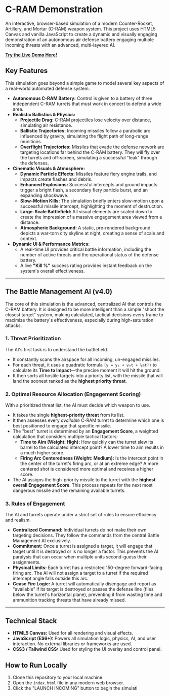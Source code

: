 # C-RAM Demonstration

An interactive, browser-based simulation of a modern Counter-Rocket, Artillery, and Mortar (C-RAM) weapon system. This project uses HTML5 Canvas and vanilla JavaScript to create a dynamic and visually engaging demonstration of an autonomous air defense battery engaging multiple incoming threats with an advanced, multi-layered AI.

[**Try the Live Demo Here!**](https://amygdela09.github.io/C-RAM-Demonstration/)

## Key Features

This simulation goes beyond a simple game to model several key aspects of a real-world automated defense system.

* **Autonomous C-RAM Battery:** Control is given to a battery of three independent C-RAM turrets that must work in concert to defend a wide area.
* **Realistic Ballistics & Physics:**
    * **Projectile Drag:** C-RAM projectiles lose velocity over distance, simulating air resistance.
    * **Ballistic Trajectories:** Incoming missiles follow a parabolic arc influenced by gravity, simulating the flight path of long-range munitions.
    * **Overflight Trajectories:** Missiles that evade the defense network are targeting locations far behind the C-RAM battery. They will fly over the turrets and off-screen, simulating a successful "leak" through the defenses.
* **Cinematic Visuals & Atmosphere:**
    * **Dynamic Particle Effects:** Missiles feature fiery engine trails, and impacts create flashes and debris.
    * **Enhanced Explosions:** Successful intercepts and ground impacts trigger a bright flash, a secondary fiery particle burst, and an expanding shockwave.
    * **Slow-Motion Kills:** The simulation briefly enters slow-motion upon a successful missile intercept, highlighting the moment of destruction.
    * **Large-Scale Battlefield:** All visual elements are scaled down to create the impression of a massive engagement area viewed from a distance.
    * **Atmospheric Background:** A static, pre-rendered background depicts a war-torn city skyline at night, creating a sense of scale and context.
* **Dynamic UI & Performance Metrics:**
    * A real-time UI provides critical battle information, including the number of active threats and the operational status of the defense battery.
    * A live **"Kill %"** success rating provides instant feedback on the system's overall effectiveness.

---

## The Battle Management AI (v4.0)

The core of this simulation is the advanced, centralized AI that controls the C-RAM battery. It is designed to be more intelligent than a simple "shoot the closest target" system, making calculated, tactical decisions every frame to maximize the battery's effectiveness, especially during high-saturation attacks.

### 1. Threat Prioritization

The AI's first task is to understand the battlefield.
* It constantly scans the airspace for all incoming, un-engaged missiles.
* For each threat, it uses a quadratic formula `(y = y₀ + v₀t + ½at²)` to calculate its **Time to Impact**—the precise moment it will hit the ground.
* It then sorts all hostile targets into a priority list, with the missile that will land the soonest ranked as the **highest priority threat**.

### 2. Optimal Resource Allocation (Engagement Scoring)

With a prioritized threat list, the AI must decide which weapon to use.
* It takes the single **highest-priority threat** from its list.
* It then assesses every *available* C-RAM turret to determine which one is best positioned to engage that specific missile.
* The "best" turret is determined by an **Engagement Score**, a weighted calculation that considers multiple tactical factors:
    * **Time to Aim (Weight: High):** How quickly can the turret slew its barrel to the calculated intercept point? A lower time to aim results in a much higher score.
    * **Firing Arc Centeredness (Weight: Medium):** Is the intercept point in the center of the turret's firing arc, or at an extreme edge? A more centered shot is considered more optimal and receives a higher score.
* The AI assigns the high-priority missile to the turret with the **highest overall Engagement Score**. This process repeats for the next most dangerous missile and the remaining available turrets.

### 3. Rules of Engagement

The AI and turrets operate under a strict set of rules to ensure efficiency and realism.
* **Centralized Command:** Individual turrets do not make their own targeting decisions. They follow the commands from the central Battle Management AI exclusively.
* **Commitment:** Once a turret is assigned a target, it will engage that target until it is destroyed or is no longer a factor. This prevents the AI paralysis that can occur when multiple units second-guess their assignments.
* **Physical Limits:** Each turret has a restricted 150-degree forward-facing firing arc. The AI will not assign a target to a turret if the required intercept angle falls outside this arc.
* **Cease Fire Logic:** A turret will automatically disengage and report as "available" if its target is destroyed or passes the defense line (flies below the turret's horizontal plane), preventing it from wasting time and ammunition tracking threats that have already missed.

---

## Technical Stack

* **HTML5 Canvas:** Used for all rendering and visual effects.
* **JavaScript (ES6+):** Powers all simulation logic, physics, AI, and user interaction. No external libraries or frameworks are used.
* **CSS3 / Tailwind CSS:** Used for styling the UI overlay and control panel.

## How to Run Locally

1.  Clone this repository to your local machine.
2.  Open the `index.html` file in any modern web browser.
3.  Click the "LAUNCH INCOMING" button to begin the simulati

